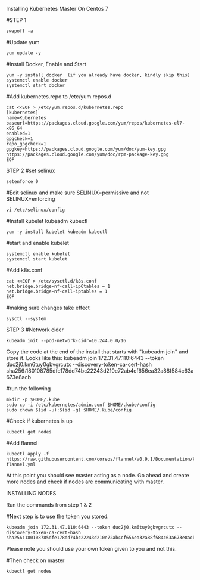 Installing Kubernetes Master On Centos 7


#STEP 1
``` 
swapoff -a
```
 
#Update yum
```
yum update -y
```
 
#Install Docker, Enable and Start
```
yum -y install docker  (if you already have docker, kindly skip this)
systemctl enable docker
systemctl start docker
```
 
#Add kubernetes.repo  to /etc/yum.repos.d

```
cat <<EOF > /etc/yum.repos.d/kubernetes.repo
[kubernetes]
name=Kubernetes
baseurl=https://packages.cloud.google.com/yum/repos/kubernetes-el7-x86_64
enabled=1
gpgcheck=1
repo_gpgcheck=1
gpgkey=https://packages.cloud.google.com/yum/doc/yum-key.gpg https://packages.cloud.google.com/yum/doc/rpm-package-key.gpg
EOF
```

STEP 2
#set selinux
```
setenforce 0
```
 
#Edit selinux and make sure SELINUX=permissive and not SELINUX=enforcing
```
vi /etc/selinux/config
```

#Install kubelet kubeadm kubectl
```
yum -y install kubelet kubeadm kubectl
```
 
#start and enable kubelet
```
systemctl enable kubelet
systemctl start kubelet
``` 
#Add k8s.conf
```
cat <<EOF > /etc/sysctl.d/k8s.conf
net.bridge.bridge-nf-call-ip6tables = 1
net.bridge.bridge-nf-call-iptables = 1
EOF
``` 
#making sure changes take effect
```
sysctl --system
```
 
STEP 3
#Network cider
```
kubeadm init --pod-network-cidr=10.244.0.0/16
```
 
Copy the code at the end of the install that starts with "kubeadm join" and store it. 
Looks like this:
kubeadm join 172.31.47.110:6443 --token duc2j0.km6tuy0gbvgrcutx --discovery-token-ca-cert-hash sha256:180108785dfe178dd74bc22243d210e72ab4cf656ea32a88f584c63a673e8acb
 
#run the following
```
mkdir -p $HOME/.kube
sudo cp -i /etc/kubernetes/admin.conf $HOME/.kube/config
sudo chown $(id -u):$(id -g) $HOME/.kube/config
```
 
#Check if kubernetes is up
```
kubectl get nodes
```
 
#Add flannel  
```
kubectl apply -f https://raw.githubusercontent.com/coreos/flannel/v0.9.1/Documentation/kube-flannel.yml
```
 
At this point you should see master acting as a node. Go ahead and create more nodes and check if nodes are communicating with master.


INSTALLING NODES
 
Run the commands from step 1 & 2
 
#Next step is to use the token you stored. 
```
kubeadm join 172.31.47.110:6443 --token duc2j0.km6tuy0gbvgrcutx --discovery-token-ca-cert-hash sha256:180108785dfe178dd74bc22243d210e72ab4cf656ea32a88f584c63a673e8acb
```
 
Please note you should use your own token given to you and not this. 

#Then check on master
```
kubectl get nodes
```